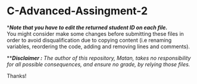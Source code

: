 # C-Advanced-Assingment-2
\****Note that you have to edit the returned student ID on each file.***</br>
You might consider make some changes before submitting these files in order to avoid disqualification due to copying content (i.e renaming variables, reordering the code, adding and removing lines and comments).

\*\****Disclaimer :** The author of this repository, Matan, takes no responsibility for all possible consequences, and ensure no grade, by relying those files.*

Thanks!
